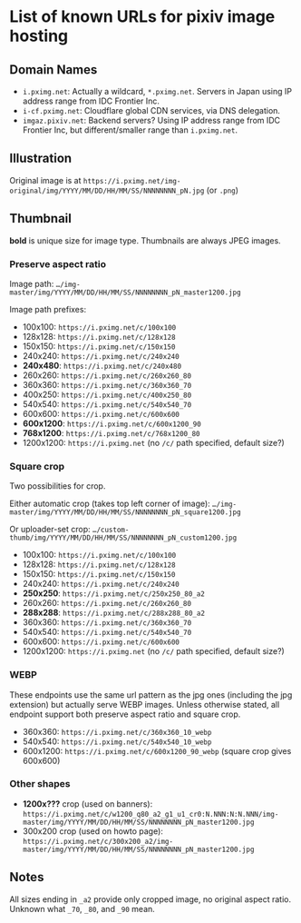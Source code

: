 # List of known URLs for pixiv image hosting

## Domain Names

* `i.pximg.net`: Actually a wildcard, `*.pximg.net`. Servers in Japan using IP address range from IDC Frontier Inc.
* `i-cf.pximg.net`: Cloudflare global CDN services, via DNS delegation.
* `imgaz.pixiv.net`: Backend servers? Using IP address range from IDC Frontier Inc, but different/smaller range than `i.pximg.net`.

## Illustration

Original image is at `https://i.pximg.net/img-original/img/YYYY/MM/DD/HH/MM/SS/NNNNNNNN_pN.jpg` (or `.png`)

## Thumbnail

**bold** is unique size for image type. Thumbnails are always JPEG images.

### Preserve aspect ratio

Image path: `…/img-master/img/YYYY/MM/DD/HH/MM/SS/NNNNNNNN_pN_master1200.jpg`

Image path prefixes:
* 100x100: `https://i.pximg.net/c/100x100`
* 128x128: `https://i.pximg.net/c/128x128`
* 150x150: `https://i.pximg.net/c/150x150`
* 240x240: `https://i.pximg.net/c/240x240`
* **240x480**: `https://i.pximg.net/c/240x480`
* 260x260: `https://i.pximg.net/c/260x260_80`
* 360x360: `https://i.pximg.net/c/360x360_70`
* 400x250: `https://i.pximg.net/c/400x250_80`
* 540x540: `https://i.pximg.net/c/540x540_70`
* 600x600: `https://i.pximg.net/c/600x600`
* **600x1200**: `https://i.pximg.net/c/600x1200_90`
* **768x1200**: `https://i.pximg.net/c/768x1200_80`
* 1200x1200: `https://i.pximg.net` (no `/c/` path specified, default size?)

### Square crop

Two possibilities for crop.

Either automatic crop (takes top left corner of image): `…/img-master/img/YYYY/MM/DD/HH/MM/SS/NNNNNNNN_pN_square1200.jpg`

Or uploader-set crop: `…/custom-thumb/img/YYYY/MM/DD/HH/MM/SS/NNNNNNNN_pN_custom1200.jpg`

* 100x100: `https://i.pximg.net/c/100x100`
* 128x128: `https://i.pximg.net/c/128x128`
* 150x150: `https://i.pximg.net/c/150x150`
* 240x240: `https://i.pximg.net/c/240x240`
* **250x250**: `https://i.pximg.net/c/250x250_80_a2`
* 260x260: `https://i.pximg.net/c/260x260_80`
* **288x288**: `https://i.pximg.net/c/288x288_80_a2`
* 360x360: `https://i.pximg.net/c/360x360_70`
* 540x540: `https://i.pximg.net/c/540x540_70`
* 600x600: `https://i.pximg.net/c/600x600`
* 1200x1200: `https://i.pximg.net` (no `/c/` path specified, default size?)

### WEBP

These endpoints use the same url pattern as the jpg ones (including the jpg extension) but actually serve WEBP images. Unless otherwise stated, all endpoint support both preserve aspect ratio and square crop.

* 360x360: `https://i.pximg.net/c/360x360_10_webp`
* 540x540: `https://i.pximg.net/c/540x540_10_webp`
* 600x1200: `https://i.pximg.net/c/600x1200_90_webp` (square crop gives 600x600)

### Other shapes

* **1200x???** crop (used on banners): `https://i.pximg.net/c/w1200_q80_a2_g1_u1_cr0:N.NNN:N:N.NNN/img-master/img/YYYY/MM/DD/HH/MM/SS/NNNNNNNN_pN_master1200.jpg`
* 300x200 crop (used on howto page): `https://i.pximg.net/c/300x200_a2/img-master/img/YYYY/MM/DD/HH/MM/SS/NNNNNNNN_pN_master1200.jpg`

## Notes

All sizes ending in `_a2` provide only cropped image, no original aspect ratio.
Unknown what `_70`, `_80`, and `_90` mean.
